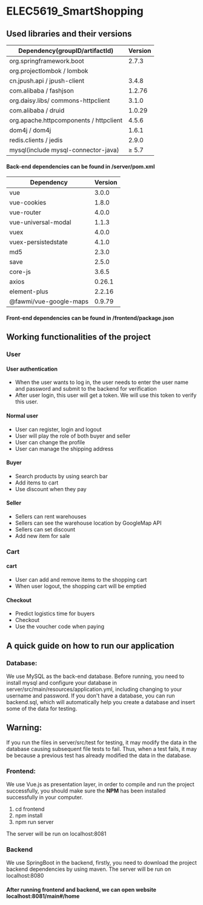 # ELEC5619_SmartShopping

## Used libraries and their versions

| Dependency(groupID/artifactId)         | Version   |
|----------------------------------------|-----------|
| org.springframework.boot               | 2.7.3     |
| org.projectlombok / lombok             |           |
| cn.jpush.api / jpush-client            | 3.4.8     |
| com.alibaba / fashjson                 | 1.2.76    |
| org.daisy.libs/ commons-httpclient     | 3.1.0     |
| com.alibaba / druid                    | 1.0.29    |
| org.apache.httpcomponents / httpclient | 4.5.6     |
| dom4j / dom4j                          | 1.6.1     |
| redis.clients / jedis                  | 2.9.0     |
| mysql(include mysql-connector-java)    | &geq; 5.7 |

#### Back-end dependencies can be found in /server/pom.xml

| Dependency              | Version |
|-------------------------|---------|
| vue                     | 3.0.0   |
| vue-cookies             | 1.8.0   |
| vue-router              | 4.0.0   |
| vue-universal-modal     | 1.1.3   |
| vuex                    | 4.0.0   |
| vuex-persistedstate     | 4.1.0   |
| md5                     | 2.3.0   |
| save                    | 2.5.0   |
| core-js                 | 3.6.5   |
| axios                   | 0.26.1  |
| element-plus            | 2.2.16  |
| @fawmi/vue-google-maps  | 0.9.79  |

 

#### Front-end dependencies can be found in /frontend/package.json

## Working functionalities of the project

### User
#### User authentication
- When the user wants to log in, the user needs to enter the user name and password and submit to the backend for verification
- After user login, this user will get a token. We will use this token to verify this user.


#### Normal user
- User can register, login and logout
- User will play the role of both buyer and seller
- User can change the profile
- User can manage the shipping address

#### Buyer
- Search products by using search bar
- Add items to cart
- Use discount when they pay

#### Seller
- Sellers can rent warehouses
- Sellers can see the warehouse location by GoogleMap API
- Sellers can set discount
- Add new item for sale

### Cart

#### cart
- User can add and remove items to the shopping cart
- When user logout, the shopping cart will be emptied

#### Checkout
- Predict logistics time for buyers
- Checkout
- Use the voucher code when paying



## A quick guide on how to run our application
### Database:
We use MySQL as the back-end database. 
Before running, you need to install mysql and configure your database in server/src/main/resources/application.yml, 
including changing to your username and password. If you don't have a database, you can run backend.sql, 
which will automatically help you create a database and insert some of the data for testing.
## Warning:
If you run the files in server/src/test for testing, it may modify the data in the database causing subsequent file tests to fail. 
Thus, when a test fails, it may be because a previous test has already modified the data in the database.


### Frontend:
We use Vue.js as presentation layer, in order to compile and run the project successfully, you should make sure the **NPM** has been installed successfully in your computer.

1. cd frontend
2. npm install
3. npm run server

The server will be run on localhost:8081

### Backend
We use SpringBoot in the backend, firstly, you need to download the project backend dependencies by using maven. The server will be run on localhost:8080

#### After running frontend and backend, we can open website localhost:8081/main#/home
